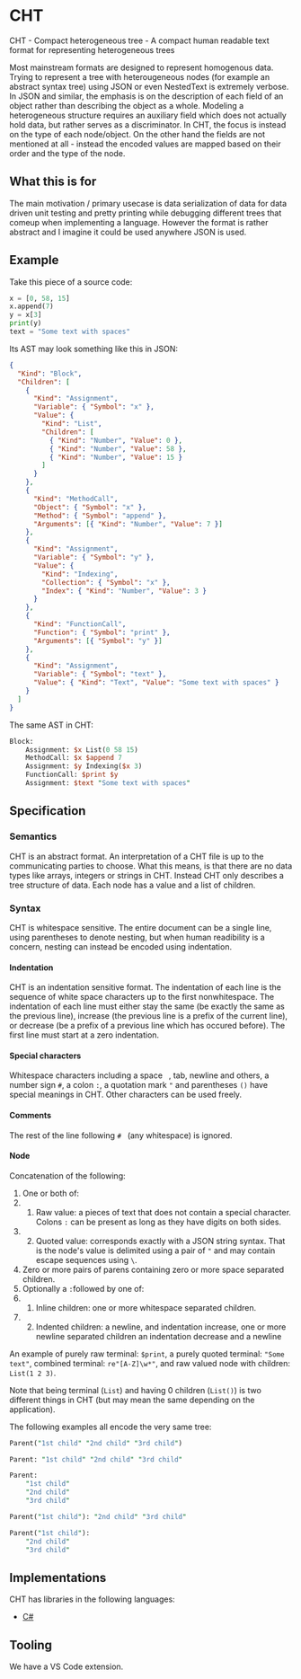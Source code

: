 # CHT

CHT - Compact heterogeneous tree - A compact human readable text format for representing heterogeneous trees

Most mainstream formats are designed to represent homogenous data. Trying to represent a tree with heterougeneous nodes (for example an abstract syntax tree) using JSON or even NestedText is extremely verbose. In JSON and similar, the emphasis is on the description of each field of an object rather than describing the object as a whole. Modeling a heterogeneous structure requires an auxiliary field which does not actually hold data, but rather serves as a discriminator. In CHT, the focus is instead on the type of each node/object. On the other hand the fields are not mentioned at all - instead the encoded values are mapped based on their order and the type of the node.

## What this is for

The main motivation / primary usecase is data serialization of data for data driven unit testing and pretty printing while debugging different trees that comeup when implementing a language. However the format is rather abstract and I imagine it could be used anywhere JSON is used.

## Example

Take this piece of a source code:

```python
x = [0, 58, 15]
x.append(7)
y = x[3]
print(y)
text = "Some text with spaces"
```

Its AST may look something like this in JSON:

```json
{
  "Kind": "Block",
  "Children": [
    {
      "Kind": "Assignment",
      "Variable": { "Symbol": "x" },
      "Value": {
        "Kind": "List",
        "Children": [
          { "Kind": "Number", "Value": 0 },
          { "Kind": "Number", "Value": 58 },
          { "Kind": "Number", "Value": 15 }
        ]
      }
    },
    {
      "Kind": "MethodCall",
      "Object": { "Symbol": "x" },
      "Method": { "Symbol": "append" },
      "Arguments": [{ "Kind": "Number", "Value": 7 }]
    },
    {
      "Kind": "Assignment",
      "Variable": { "Symbol": "y" },
      "Value": {
        "Kind": "Indexing",
        "Collection": { "Symbol": "x" },
        "Index": { "Kind": "Number", "Value": 3 }
      }
    },
    {
      "Kind": "FunctionCall",
      "Function": { "Symbol": "print" },
      "Arguments": [{ "Symbol": "y" }]
    },
    {
      "Kind": "Assignment",
      "Variable": { "Symbol": "text" },
      "Value": { "Kind": "Text", "Value": "Some text with spaces" }
    }
  ]
}
```

The same AST in CHT:

```perl
Block:
    Assignment: $x List(0 58 15)
    MethodCall: $x $append 7
    Assignment: $y Indexing($x 3)
    FunctionCall: $print $y
    Assignment: $text "Some text with spaces"
```

## Specification

### Semantics

CHT is an abstract format. An interpretation of a CHT file is up to the communicating parties to choose. What this means, is that there are no data types like arrays, integers or strings in CHT. Instead CHT only describes a tree structure of data.
Each node has a value and a list of children.

### Syntax

CHT is whitespace sensitive. The entire document can be a single line, using parentheses to denote nesting, but when human readibility is a concern, nesting can instead be encoded using indentation.

#### Indentation

CHT is an indentation sensitive format. The indentation of each line is the sequence of white space characters up to the first nonwhitespace. The indentation of each line must either stay the same (be exactly the same as the previous line), increase (the previous line is a prefix of the current line), or decrease (be a prefix of a previous line which has occured before). The first line must start at a zero indentation.

#### Special characters

Whitespace characters including a space ` `, tab, newline and others, a number sign `#`, a colon `:`, a quotation mark `"` and parentheses `()` have special meanings in CHT. Other characters can be used freely.

#### Comments

The rest of the line following `# ` (any whitespace) is ignored.

#### Node

Concatenation of the following:

1. One or both of:
1. 1. Raw value: a pieces of text that does not contain a special character. Colons `:` can be present as long as they have digits on both sides.
1. 2. Quoted value: corresponds exactly with a JSON string syntax. That is the node's value is delimited using a pair of `"` and may contain escape sequences using `\`.
1. Zero or more pairs of parens containing zero or more space separated children.
1. Optionally a `:`followed by one of:
1. 1. Inline children: one or more whitespace separated children.
1. 2. Indented children: a newline, and indentation increase, one or more newline separated children an indentation decrease and a newline

An example of purely raw terminal: `$print`, a purely quoted terminal: `"Some text"`, combined terminal: `re"[A-Z]\w*"`, and raw valued node with children: `List(1 2 3)`.

Note that being terminal (`List`) and having 0 children (`List()`) is two different things in CHT (but may mean the same depending on the application).

The following examples all encode the very same tree:

```perl
Parent("1st child" "2nd child" "3rd child")
```

```perl
Parent: "1st child" "2nd child" "3rd child"
```

```perl
Parent:
    "1st child"
    "2nd child"
    "3rd child"
```

```perl
Parent("1st child"): "2nd child" "3rd child"
```

```perl
Parent("1st child"):
    "2nd child"
    "3rd child"
```

## Implementations

CHT has libraries in the following languages:

- [C#](cs)

## Tooling

We have a VS Code extension.
